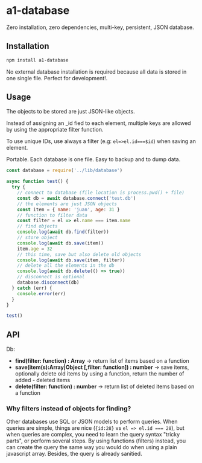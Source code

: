# a1-database

Zero installation, zero dependencies, multi-key, persistent, JSON database.

## Installation

```bash
npm install a1-database
```

No external database installation is required because all data is stored in one single file. Perfect for development!.

## Usage

The objects to be stored are just JSON-like objects.

Instead of assigning an \_id fied to each element, multiple keys are allowed by using the appropriate filter function.

To use unique IDs, use always a filter (e.g: `el=>el.id===$id`) when saving an element.

Portable. Each database is one file. Easy to backup and to dump data.

```javascript
const database = require('../lib/database')

async function test() {
  try {
    // connect to database (file location is process.pwd() + file)
    const db = await database.connect('test.db')
    // the elements are just JSON objects
    const item = { name: 'juan', age: 31 }
    // function to filter data
    const filter = el => el.name === item.name
    // find objects
    console.log(await db.find(filter))
    // store object
    console.log(await db.save(item))
    item.age = 32
    // this time, save but also delete old objects
    console.log(await db.save(item, filter))
    // delete all the elements in the db
    console.log(await db.delete(() => true))
    // disconnect is optional
    database.disconnect(db)
  } catch (err) {
    console.error(err)
  }
}

test()
```

## API

Db:
- **find(filter: function) : Array** -> return list of items based on a function
- **save(item(s):Array|Object [,filter: function]) : number** -> save items, optionally delete old items by using a function, return the number of added - deleted items
- **delete(filter: function) : number** -> return list of deleted items based on a function

### Why filters instead of objects for finding?

Other databases use SQL or JSON models to perform queries. When queries are simple, things are nice (`{id:28}` vs `el => el.id === 28`), but when queries are complex, you need to learn the query syntax "tricky parts", or perform several steps. By using functions (filters) instead, you can create the query the same way you would do when using a plain javascript array. Besides, the query is already sanitied. 
